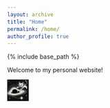 ```yaml
---
layout: archive
title: "Home"
permalink: /home/
author_profile: true
---
```


{% include base_path %}


Welcome to my personal website!


<img src="./../images/SMBHkotek.png" width="50"/>
